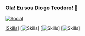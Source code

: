 ### Ola! Eu sou Diogo Teodoro! 🙂
[![Social](https://img.shields.io/badge/LinkedIn-0077B5?style=for-the-badge&logo=linkedin&logoColor=white)](https://www.linkedin.com/in/diogo-teodoro-39a215242/)

[!Skills](https://img.shields.io/badge/HTML5-E34F26?style=for-the-badge&logo=html5&logoColor=white)]
[![Skills](https://img.shields.io/badge/CSS3-1572B6?style=for-the-badge&logo=css3&logoColor=white)]
[![Skills](https://img.shields.io/badge/JavaScript-323330?style=for-the-badge&logo=javascript&logoColor=F7DF1E)]
[![Skills](https://img.shields.io/badge/Java-ED8B00?style=for-the-badge&logo=openjdk&logoColor=white)]
